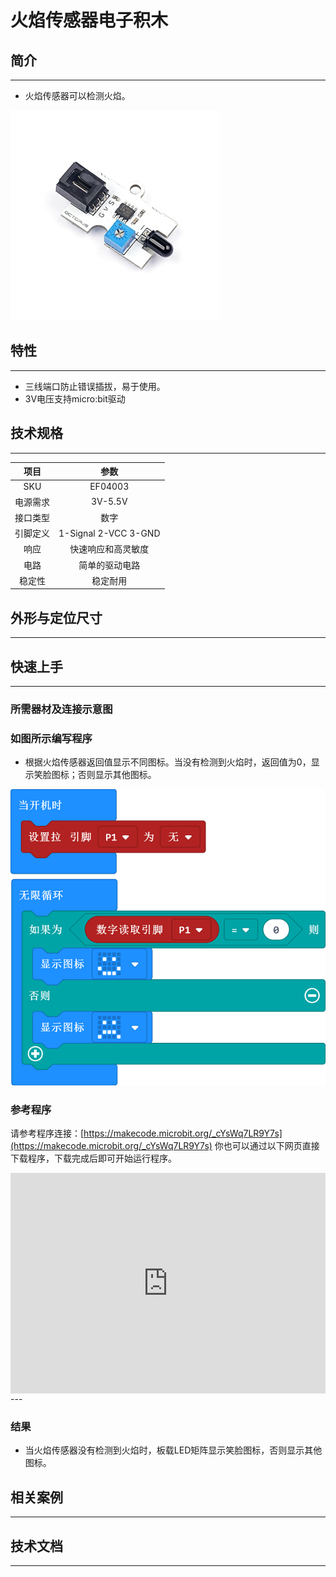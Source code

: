 # 火焰传感器电子积木

## 简介
---
- 火焰传感器可以检测火焰。


![](./images/04003_1.jpg)


## 特性
---

- 三线端口防止错误插拔，易于使用。
- 3V电压支持micro:bit驱动

## 技术规格
---

项目 | 参数 
:-: | :-: 
SKU|EF04003
电源需求|3V-5.5V
接口类型|数字
引脚定义|1-Signal 2-VCC 3-GND
响应|快速响应和高灵敏度
电路|简单的驱动电路
稳定性|稳定耐用

## 外形与定位尺寸
---



## 快速上手
---

### 所需器材及连接示意图





 

### 如图所示编写程序
- 根据火焰传感器返回值显示不同图标。当没有检测到火焰时，返回值为0，显示笑脸图标；否则显示其他图标。

 



![](./images/04003_2.png)





### 参考程序
请参考程序连接：[https://makecode.microbit.org/_cYsWq7LR9Y7s](https://makecode.microbit.org/_cYsWq7LR9Y7s)
你也可以通过以下网页直接下载程序，下载完成后即可开始运行程序。

<div style="position:relative;height:0;padding-bottom:70%;overflow:hidden;"><iframe style="position:absolute;top:0;left:0;width:100%;height:100%;" src="https://makecode.microbit.org/#pub:_cYsWq7LR9Y7s" frameborder="0" sandbox="allow-popups allow-forms allow-scripts allow-same-origin"></iframe></div>  
---

### 结果
- 当火焰传感器没有检测到火焰时，板载LED矩阵显示笑脸图标，否则显示其他图标。

## 相关案例
---

## 技术文档
---
